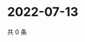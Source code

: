 # 2022-07-13

共 0 条

<!-- BEGIN WEIBO -->
<!-- 最后更新时间 Wed Jul 13 2022 04:17:41 GMT+0800 (China Standard Time) -->

<!-- END WEIBO -->
